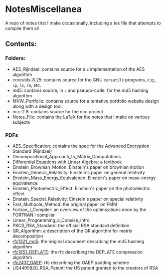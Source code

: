 # NotesMiscellanea
A repo of notes that I make occasionally, including a tex file that attempts to compile them all

## Contents:
### Folders:
- AES_Rijndael: contains source for a `c` implementation of the AES algorithm
- coreutils-8.25: contains source for the GNU `coreutils` programs, e.g., `cp`, `ls`, `rm`, etc.
- md5: contains source, in `c` and pseudo-code, for the md5 hashing algorithm
- MVW_Portfolio: contains source for a tentative portfolio website design along with a design tool 
- ncc-2.8: contains source for the ncc project
- Notes_File: contains the LaTeX for the notes that I make on various subjects 

### PDFs
- AES_Specification: contains the spec for the Advanced Encryption Standard (Rijndael)
- Decompositional_Approach_to_Matrix_Computations 
- Differential Equations with Linear Algebra: a textbook
- Einstein_Brownian_Motion: Einstein's paper on brownian motion  
- Einstein_General_Relativity: Einstein's paper on general relativity
- Einstein_Mass_Energy_Equivalence: Einstein's paper on mass-energy equivalence
- Einstein_Photoelectric_Effect: Einstein's paper on the photoelectric effect 
- Einstein_Special_Relativity: Einstein's paper on special relativity
- Fast_Multipole_Method: the original paper on FMM 
- Fortran_I_Compiler: an overview of the optimizations done by the FORTRAN I compiler
- Linear_Programming_a_Consise_Intro
- PKCS_RSA_Standard: the official RSA standard definition 
- QR_Algorithm: a description of the QR algorithm for matrix decomposition
- [rfc1321_md5](https://www.tools.ietf.org/html/rfc1321): the original document describing the md5 hashing algorithm 
- [rfc1951_DEFLATE](https://www.tools.ietf.org/html/rfc1951): the rfc describing the DEFLATE compression algorithm
- [rfc2437_OAEP](https://www.tools.ietf.org/html/rfc2437): rfc describing the OAEP padding scheme
- US4405820_RSA_Patent: the US patent granted to the creators of RSA 
